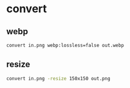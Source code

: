 # convert

## webp

```bash
convert in.png webp:lossless=false out.webp
```

## resize

```bash
convert in.png -resize 150x150 out.png
```
